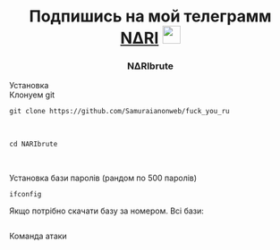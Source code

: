 <h1 align="center">Подпишись на мой телеграмм <a href="https://t.me/samurai_figure" target="_blank">N∆RI</a> 
<img src="https://github.com/blackcater/blackcater/raw/main/images/Hi.gif" height="32"/></h1>
<h3 align="center">N∆RIbrute</h3>
Установка<br>
Клонуем git <br>
 
```shell
git clone https://github.com/Samuraianonweb/fuck_you_ru
```
<br>
 
```shell
cd NARIbrute
```
<br>

Установка бази паролів (рандом по 500 паролів) <br>
```
ifconfig
```
Якщо потрібно скачати базу за номером. Всі бази:<br>

```shell

```
Команда атаки <br>
 
```shell

```

